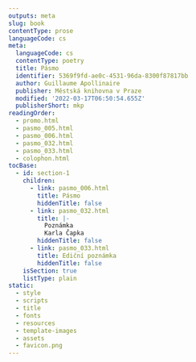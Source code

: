 ```yaml
---
outputs: meta
slug: book
contentType: prose
languageCode: cs
meta:
  languageCode: cs
  contentType: poetry
  title: Pásmo
  identifier: 5369f9fd-ae0c-4531-96da-8300f87817bb
  author: Guillaume Apollinaire
  publisher: Městská knihovna v Praze
  modified: '2022-03-17T06:50:54.655Z'
  publisherShort: mkp
readingOrder:
  - promo.html
  - pasmo_005.html
  - pasmo_006.html
  - pasmo_032.html
  - pasmo_033.html
  - colophon.html
tocBase:
  - id: section-1
    children:
      - link: pasmo_006.html
        title: Pásmo
        hiddenTitle: false
      - link: pasmo_032.html
        title: |-
          Poznámka
          Karla Čapka
        hiddenTitle: false
      - link: pasmo_033.html
        title: Ediční poznámka
        hiddenTitle: false
    isSection: true
    listType: plain
static:
  - style
  - scripts
  - title
  - fonts
  - resources
  - template-images
  - assets
  - favicon.png
---
```

